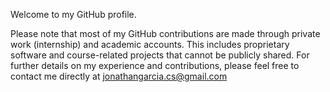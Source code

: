 Welcome to my GitHub profile.

Please note that most of my GitHub contributions are made through private work (internship) and academic accounts. This includes proprietary software and course-related projects that cannot be publicly shared. 
For further details on my experience and contributions, please feel free to contact me directly at jonathangarcia.cs@gmail.com


<!--
**jonathangarciaalamilla/jonathangarciaalamilla** is a ✨ _special_ ✨ repository because its `README.md` (this file) appears on your GitHub profile.
Here are some ideas to get you started:
- 🔭 I’m currently working on ...
- 🌱 I’m currently learning ...
- 👯 I’m looking to collaborate on ...
- 🤔 I’m looking for help with ...
- 💬 Ask me about ...
- 📫 How to reach me: ...
- 😄 Pronouns: ...
- ⚡ Fun fact: ...
-->
